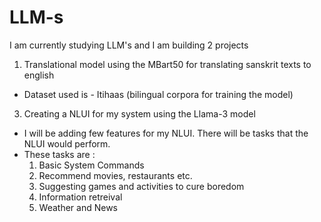 # LLM-s
I am currently studying LLM's and I am building 2 projects
1. Translational model using the MBart50 for translating sanskrit texts to english
- Dataset used is - Itihaas (bilingual corpora for training the model)
3. Creating a NLUI for my system using the Llama-3 model
- I will be adding few features for my NLUI. There will be tasks that the NLUI would perform.
- These tasks are :
  1. Basic System Commands
  2. Recommend movies, restaurants etc.
  3. Suggesting games and activities to cure boredom
  4. Information retreival
  5. Weather and News
  
